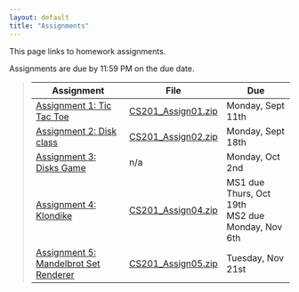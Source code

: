 ```yaml
---
layout: default
title: "Assignments"
---
```


This page links to homework assignments.

Assignments are due by 11:59 PM on the due date.

> Assignment | File | Due
> ---------- | ---- | ---
> [Assignment 1: Tic Tac Toe](assign01.html) | [CS201\_Assign01.zip](CS201_Assign01.zip) | Monday, Sept 11th
> [Assignment 2: Disk class](assign02.html) | [CS201\_Assign02.zip](CS201_Assign02.zip) | Monday, Sept 18th
> [Assignment 3: Disks Game](assign03.html) | n/a | Monday, Oct 2nd
> [Assignment 4: Klondike](assign04.html) | [CS201\_Assign04.zip](CS201_Assign04.zip) | MS1 due Thurs, Oct 19th<br>MS2 due Monday, Nov 6th
> [Assignment 5: Mandelbrot Set Renderer](assign05.html) | [CS201\_Assign05.zip](CS201_Assign05.zip) | Tuesday, Nov 21st
